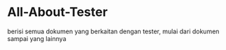 # All-About-Tester
berisi semua dokumen yang berkaitan dengan tester, mulai dari dokumen sampai yang lainnya
